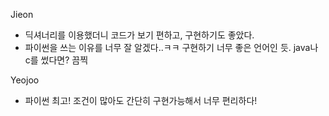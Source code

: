 Jieon     
- 딕셔너리를 이용했더니 코드가 보기 편하고, 구현하기도 좋았다.      
- 파이썬을 쓰는 이유를 너무 잘 알겠다..ㅋㅋ 구현하기 너무 좋은 언어인 듯. java나 c를 썼다면? 끔찍      

Yeojoo
- 파이썬 최고! 조건이 많아도 간단히 구현가능해서 너무 편리하다!